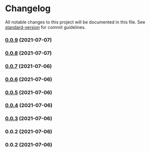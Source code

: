 # Changelog

All notable changes to this project will be documented in this file. See [standard-version](https://github.com/conventional-changelog/standard-version) for commit guidelines.

### [0.0.9](https://github.com/teamnovu/nuxt-cloudinary-image/compare/v0.0.8...v0.0.9) (2021-07-07)

### [0.0.8](https://github.com/teamnovu/nuxt-cloudinary-image/compare/v0.0.7...v0.0.8) (2021-07-07)

### [0.0.7](https://github.com/teamnovu/nuxt-cloudinary-image/compare/v0.0.6...v0.0.7) (2021-07-06)

### [0.0.6](https://github.com/teamnovu/nuxt-cloudinary-image/compare/v0.0.5...v0.0.6) (2021-07-06)

### [0.0.5](https://github.com/teamnovu/nuxt-cloudinary-image/compare/v0.0.4...v0.0.5) (2021-07-06)

### [0.0.4](https://github.com/teamnovu/nuxt-cloudinary-image/compare/v0.0.3...v0.0.4) (2021-07-06)

### [0.0.3](https://github.com/teamnovu/nuxt-cloudinary-image/compare/v0.0.2...v0.0.3) (2021-07-06)

### 0.0.2 (2021-07-06)

### 0.0.2 (2021-07-06)
